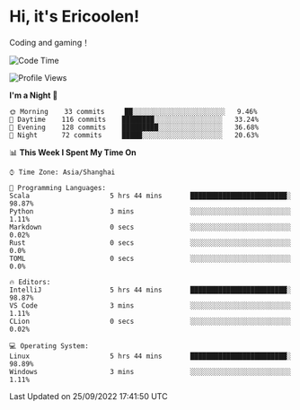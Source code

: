 # Hi, it's Ericoolen!
Coding and gaming！

<!--START_SECTION:waka-->
![Code Time](http://img.shields.io/badge/Code%20Time-399%20hrs%2058%20mins-blue)

![Profile Views](http://img.shields.io/badge/Profile%20Views-1-blue)

**I'm a Night 🦉** 

```text
🌞 Morning    33 commits     ██░░░░░░░░░░░░░░░░░░░░░░░   9.46% 
🌆 Daytime    116 commits    ████████░░░░░░░░░░░░░░░░░   33.24% 
🌃 Evening    128 commits    █████████░░░░░░░░░░░░░░░░   36.68% 
🌙 Night      72 commits     █████░░░░░░░░░░░░░░░░░░░░   20.63%

```


📊 **This Week I Spent My Time On** 

```text
⌚︎ Time Zone: Asia/Shanghai

💬 Programming Languages: 
Scala                    5 hrs 44 mins       ████████████████████████░   98.87% 
Python                   3 mins              ░░░░░░░░░░░░░░░░░░░░░░░░░   1.11% 
Markdown                 0 secs              ░░░░░░░░░░░░░░░░░░░░░░░░░   0.02% 
Rust                     0 secs              ░░░░░░░░░░░░░░░░░░░░░░░░░   0.0% 
TOML                     0 secs              ░░░░░░░░░░░░░░░░░░░░░░░░░   0.0%

🔥 Editors: 
IntelliJ                 5 hrs 44 mins       ████████████████████████░   98.87% 
VS Code                  3 mins              ░░░░░░░░░░░░░░░░░░░░░░░░░   1.11% 
CLion                    0 secs              ░░░░░░░░░░░░░░░░░░░░░░░░░   0.02%

💻 Operating System: 
Linux                    5 hrs 44 mins       ████████████████████████░   98.89% 
Windows                  3 mins              ░░░░░░░░░░░░░░░░░░░░░░░░░   1.11%

```


 Last Updated on 25/09/2022 17:41:50 UTC
<!--END_SECTION:waka-->

